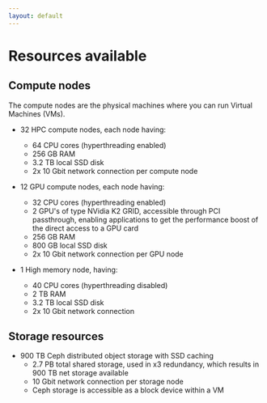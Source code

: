 ```yaml
---
layout: default
---
```

# Resources available

## Compute nodes

The compute nodes are the physical machines where you can run Virtual Machines (VMs). 

* 32 HPC compute nodes, each node having:
  * 64 CPU cores (hyperthreading enabled)
  * 256 GB RAM
  * 3.2 TB local SSD disk
  * 2x 10 Gbit network connection per compute node

* 12 GPU compute nodes, each node having:
  * 32 CPU cores (hyperthreading enabled)
  * 2 GPU's of type NVidia K2 GRID, accessible through PCI passthrough, enabling applications to get the performance boost of the direct access to a GPU card
  * 256 GB RAM
  * 800 GB local SSD disk
  * 2x 10 Gbit network connection per GPU node

* 1 High memory node, having:
  * 40 CPU cores (hyperthreading disabled)
  * 2 TB RAM
  * 3.2 TB local SSD disk  
  * 2x 10 Gbit network connection

## Storage resources

* 900 TB Ceph distributed object storage with SSD caching
  * 2.7 PB total shared storage, used in x3 redundancy, which results in 900 TB net storage available
  * 10 Gbit network connection per storage node
  * Ceph storage is accessible as a block device within a VM
